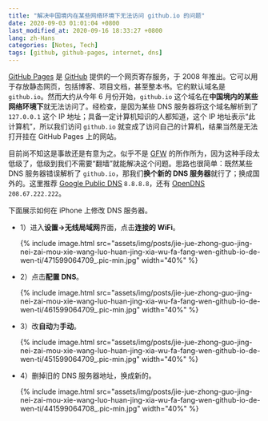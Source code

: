 ```yaml
---
title: "解决中国境内在某些网络环境下无法访问 github.io 的问题"
date: 2020-09-03 01:01:04 +0800
last_modified_at: 2020-09-16 18:33:27 +0800
lang: zh-Hans
categories: [Notes, Tech]
tags: [github, github-pages, internet, dns]
---
```


[GitHub Pages](https://pages.github.com/) 是 [GitHub](https://github.com/) 提供的一个网页寄存服务，于 2008 年推出。它可以用于存放静态网页，包括博客、项目文档，甚至整本书。它的默认域名是 `github.io`。然而大约从今年 6 月份开始，`github.io` 这个域名在**中国境内的某些网络环境下**就无法访问了。经检查，是因为某些 DNS 服务器将这个域名解析到了 `127.0.0.1` 这个 IP 地址；具备一定计算机知识的人都知道，这个 IP 地址表示“此计算机”，所以我们访问 `github.io` 就变成了访问自己的计算机，结果当然是无法打开挂在 GitHub Pages 上的网站。

目前尚不知这是事故还是有意为之。似乎不是 [GFW](https://zh.wikipedia.org/wiki/%E9%98%B2%E7%81%AB%E9%95%B7%E5%9F%8E) 的所作所为，因为这种手段太低级了，低级到我们不需要“翻墙”就能解决这个问题。思路也很简单：既然某些 DNS 服务器错误解析了 `github.io`，那我们**换个新的 DNS 服务器**就行了；换成国外的。这里推荐 [Google Public DNS](https://developers.google.com/speed/public-dns) `8.8.8.8`，还有 [OpenDNS](https://www.opendns.com/) `208.67.222.222`。

下面展示如何在 iPhone 上修改 DNS 服务器。

- 1）进入**设置->无线局域网**界面，点击**连接的 WiFi**。
  
  {% include image.html src="assets/img/posts/jie-jue-zhong-guo-jing-nei-zai-mou-xie-wang-luo-huan-jing-xia-wu-fa-fang-wen-github-io-de-wen-ti/471599064709_.pic-min.jpg" width="40%" %}

- 2）点击**配置 DNS**。

  {% include image.html src="assets/img/posts/jie-jue-zhong-guo-jing-nei-zai-mou-xie-wang-luo-huan-jing-xia-wu-fa-fang-wen-github-io-de-wen-ti/461599064709_.pic-min.jpg" width="40%" %}

- 3）改**自动**为**手动**。
  
  {% include image.html src="assets/img/posts/jie-jue-zhong-guo-jing-nei-zai-mou-xie-wang-luo-huan-jing-xia-wu-fa-fang-wen-github-io-de-wen-ti/451599064709_.pic-min.jpg" width="40%" %}

- 4）删掉旧的 DNS 服务器地址，换成新的。

  {% include image.html src="assets/img/posts/jie-jue-zhong-guo-jing-nei-zai-mou-xie-wang-luo-huan-jing-xia-wu-fa-fang-wen-github-io-de-wen-ti/441599064708_.pic-min.jpg" width="40%" %}
